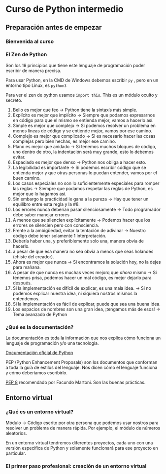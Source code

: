 # Curso de Python intermedio

## Preparación antes de empezar

### Bienvenida al curso

### El Zen de Python

Son los 19 principios que tiene este lenguaje de programación poder escribir de manera precisa.

Para usar Python, en la CMD de Windows debemos escribir `py` , pero en un entorno tipo Linux, es `python3`

Para ver el zen de python usamos `import this`. This es un módulo oculto y secreto.

1. Bello es mejor que feo -> Python tiene la sintaxís más simple.
2. Explícito es mejor que implícito -> Siempre que podamos expresarnos en código para que el mismo se entienda mejor, vamos a hacerlo así.
3. Simple es mejor que complejo -> Si podemos resolver un problema en menos líneas de código y se entiende mejor, vamos por ese camino.
4. Complejo es mejor que complicado -> Si es necesario hacer las cosas complejas pero bien hechas, es mejor ese camino.
5. Plano es mejor que anidado -> Si tenemos muchos bloques de código, uno dentro de otro, la indentación será muy grande, esto lo debemos evitar.
6. Espaciado es mejor que denso -> Python nos obliga a hacer esto.
7. La legibilidad es importante -> Si podemos escribir código que se entienda mejor y que otras personas lo puedan entender, vamos por el buen camino.
8. Los casos especiales no son lo suficientemente especiales para romper las reglas -> Siempre que podamos respetar las reglas de Python, es mejor que lo hagamos así.
9. Sin embargo la practicidad le gana a la pureza -> Hay que tener un equilibro entre esta regla y la #8.
10. Los errores nunca deberían pasar silenciosamente -> Todo programador debe saber manejar errores
11. A menos que se silencien explícitamente -> Podemos hacer que los errores se silencien pero con consciencia.
12. Frente a la ambigüedad, evitar la tentación de adivinar -> Nuestro código debe tener solamente 1 interpretación.
13. Debería haber una, y preferiblemente solo una, manera obvia de hacerlo.
14. a pesar de que esa manera no sea obvia a menos que seas holandés (chiste del creador).
15. Ahora es mejor que nunca -> Si encontramos la solución hoy, no la dejes para mañana.
16. A pesar de que nunca es muchas veces mejorq que *ahora* mismo -> Si tenemos prisa, podemos hacer un mal código, es mejor dejarlo para después.
17. Si la implementación es difícil de explicar, es una mala idea. -> Si no podemos explicar nuestra idea, ni siquiera nostros mismos la entendemos.
18. Si la implementación es fácil de explicar, puede que sea una buena idea.
19. Los espacios de nombres son una gran idea, ¡tengamos más de esos! -> Tema avanzado de Python

### ¿Qué es la documentación?

La documentación es toda la información que nos explica cómo funciona un lenguaje de programación y/o una tecnología.

[Documentación oficial de Python](docs.python.org/es/3/)

PEP (Python Enhancement Proposals) son los documentos que conforman a toda la guía de estilos del lenguaje. Nos dicen cómo el lenguaje funciona y cómo deberíamos escribirlo.

[PEP 8](https://www.python.org/dev/peps/pep-0008/) recomendado por Facundo Martoni. Son las buenas prácticas.

## Entorno virtual

### ¿Qué es un entorno virtual?

Módulo -> Código escrito por otra persona que podemos usar nostros para resolver un problema de manera rápida. Por ejemplo, el módulo de números aleatorios.

En un entorno virtual tendremos diferentes proyectos, cada uno con una versión específica de Python y solamente funcionará para ese proyecto en particular.

### El primer paso profesional: creación de un entorno virtual
